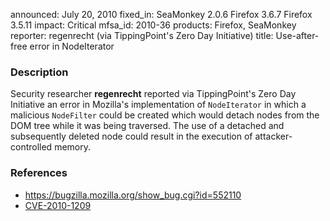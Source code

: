 announced: July 20, 2010
fixed_in: SeaMonkey 2.0.6
          Firefox 3.6.7
          Firefox 3.5.11
impact: Critical
mfsa_id: 2010-36
products: Firefox, SeaMonkey
reporter: regenrecht (via TippingPoint's Zero Day Initiative)
title: Use-after-free error in NodeIterator

<h3>Description</h3>

<p>Security researcher <strong>regenrecht</strong> reported via
TippingPoint's Zero Day Initiative an error in Mozilla's
implementation of <code>NodeIterator</code> in which a
malicious <code>NodeFilter</code> could be created which would detach
nodes from the DOM tree while it was being traversed.  The use of a
detached and subsequently deleted node could result in the execution
of attacker-controlled memory.</p>

<h3>References</h3>

<ul>
  <li><a href="https://bugzilla.mozilla.org/show_bug.cgi?id=552110">https://bugzilla.mozilla.org/show_bug.cgi?id=552110</a></li>
  <li><a class="ex-ref" href="http://cve.mitre.org/cgi-bin/cvename.cgi?name=CVE-2010-1209">CVE-2010-1209</a></li>
</ul>




